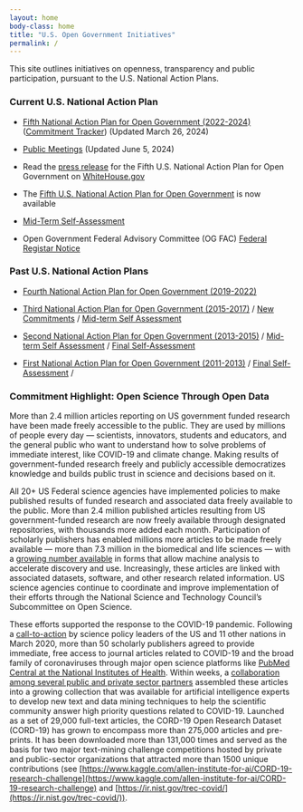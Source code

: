 ```yaml
---
layout: home
body-class: home
title: "U.S. Open Government Initiatives"
permalink: /
---
```


This site outlines initiatives on openness, transparency and public participation, pursuant to the U.S. National Action Plans. 

### Current U.S. National Action Plan

* [Fifth National Action Plan for Open Government (2022-2024)](/national-action-plan/5/) ([Commitment Tracker](/national-action-plan/5/commitments/)) (Updated March 26, 2024)

* [Public Meetings](/national-action-plan/5/schedule-of-open-govt-public-meetings/) (Updated June 5, 2024)

* Read the [press release](https://www.whitehouse.gov/ostp/news-updates/2022/12/28/white-house-releases-fifth-open-government-national-action-plan-to-advance-a-more-inclusive-responsive-and-accountable-government/) for the Fifth U.S. National Action Plan for Open Government on [WhiteHouse.gov](https://www.whitehouse.gov/ostp/news-updates/2022/12/28/white-house-releases-fifth-open-government-national-action-plan-to-advance-a-more-inclusive-responsive-and-accountable-government/)

* The [Fifth U.S. National Action Plan for Open Government](/national-action-plan/5/) is now available

* [Mid-Term Self-Assessment](/national-action-plan/5/NAP5-Self-Assessment/)
  
* Open Government Federal Advisory Committee (OG FAC) [Federal Registar Notice](https://www.federalregister.gov/documents/2024/04/26/2024-08970/notice-of-intent-to-establish-a-federal-advisory-committee-and-call-for-nominations)

### Past U.S. National Action Plans

* [Fourth National Action Plan for Open Government (2019-2022)](/assets/files/NAP4-fourth-open-government-national-action-plan.pdf)

* [Third National Action Plan for Open Government (2015-2017)](/assets/files/final_us_open_government_national_action_plan_3_0.pdf) / [New Commitments](/assets/files/new_nap_commitments_final.pdf) / [Mid-term Self Assessment](/assets/files/nap_3_self_assessment_final.pdf)

* [Second National Action Plan for Open Government (2013-2015)](/assets/files/NAP2.pdf) / [Mid-term Self Assessment](/assets/files/NAP2SA-mid.pdf) / [Final Self-Assessment](/assets/files/NAP2SA.pdf)

* [First National Action Plan for Open Government (2011-2013)](/assets/files/NAP1.pdf) / [Final Self-Assessment](/assets/files/NAP1SA.pdf) / 


### Commitment Highlight: Open Science Through Open Data

More than 2.4 million articles reporting on US government funded research have been made freely accessible to the public. They are used by millions of people every day — scientists, innovators, students and educators, and the general public who want to understand how to solve problems of immediate interest, like COVID-19 and climate change. Making results of government-funded research freely and publicly accessible democratizes knowledge and builds public trust in science and decisions based on it.

All 20+ US Federal science agencies have implemented policies to make published results of funded research and associated data freely available to the public.  More than 2.4 million published articles resulting from US government-funded research are now freely available through designated repositories, with thousands more added each month.  Participation of scholarly publishers has enabled millions more articles to be made freely available — more than 7.3 million in the biomedical and life sciences — with a [growing number available](https://www.ncbi.nlm.nih.gov/pmc/) in forms that allow machine analysis to accelerate discovery and use.  Increasingly, these articles are linked with associated datasets, software, and other research related information.  US science agencies continue to coordinate and improve implementation of their efforts through the National Science and Technology Council’s Subcommittee on Open Science.  

These efforts supported the response to the COVID-19 pandemic.  Following a [call-to-action](https://go.usa.gov/xMnKp) by science policy leaders of the US and 11 other nations in March 2020, more than 50 scholarly publishers agreed to provide immediate, free access to journal articles related to COVID-19 and the broad family of coronaviruses through major open science platforms like [PubMed Central at the National Institutes of Health](https://www.ncbi.nlm.nih.gov/pmc/about/covid-19/).  Within weeks, a [collaboration among several public and private sector partners](https://cset.georgetown.edu/publication/covid-19-open-research-dataset-cord-19/) assembled these articles into a growing collection that was available for artificial intelligence experts to develop new text and data mining techniques to help the scientific community answer high priority questions related to COVID-19.  Launched as a set of 29,000 full-text articles, the CORD-19 Open Research Dataset (CORD-19) has grown to encompass more than 275,000 articles and pre-prints. It has been downloaded more than 131,000 times and served as the basis for two major text-mining challenge competitions hosted by private and public-sector organizations that attracted more than 1500 unique contributions (see [https://www.kaggle.com/allen-institute-for-ai/CORD-19-research-challenge](https://www.kaggle.com/allen-institute-for-ai/CORD-19-research-challenge) and [https://ir.nist.gov/trec-covid/](https://ir.nist.gov/trec-covid/)).
